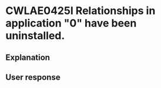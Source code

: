 # CWLAE0425I Relationships in application "0" have been uninstalled.

## Explanation

## User response
